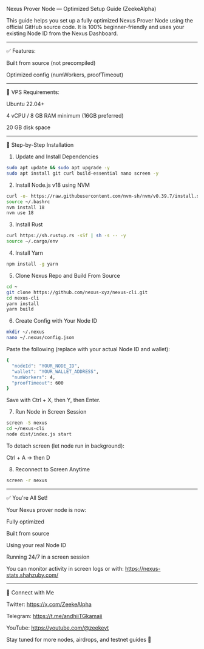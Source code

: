 Nexus Prover Node — Optimized Setup Guide (ZeekeAlpha)

This guide helps you set up a fully optimized Nexus Prover Node using the official GitHub source code. It is 100% beginner-friendly and uses your existing Node ID from the Nexus Dashboard.


---

✅ Features:

Built from source (not precompiled)

Optimized config (numWorkers, proofTimeout)


---

🧰 VPS Requirements:

Ubuntu 22.04+

4 vCPU / 8 GB RAM minimum (16GB preferred)

20 GB disk space


---

🔧 Step-by-Step Installation

1. Update and Install Dependencies

```bash
sudo apt update && sudo apt upgrade -y
sudo apt install git curl build-essential nano screen -y
```

2. Install Node.js v18 using NVM
```bash
curl -o- https://raw.githubusercontent.com/nvm-sh/nvm/v0.39.7/install.sh | bash
source ~/.bashrc
nvm install 18
nvm use 18
```

3. Install Rust
```bash
curl https://sh.rustup.rs -sSf | sh -s -- -y
source ~/.cargo/env
```

4. Install Yarn
```bash
npm install -g yarn
```

5. Clone Nexus Repo and Build From Source
```bash
cd ~
git clone https://github.com/nexus-xyz/nexus-cli.git
cd nexus-cli
yarn install
yarn build
```

6. Create Config with Your Node ID
```bash
mkdir ~/.nexus
nano ~/.nexus/config.json
```

Paste the following (replace with your actual Node ID and wallet):
```bash
{
  "nodeId": "YOUR_NODE_ID",
  "wallet": "YOUR_WALLET_ADDRESS",
  "numWorkers": 4,
  "proofTimeout": 600
}
```
Save with Ctrl + X, then Y, then Enter.

7. Run Node in Screen Session
```bash
screen -S nexus
cd ~/nexus-cli
node dist/index.js start
```

To detach screen (let node run in background):

Ctrl + A → then D

8. Reconnect to Screen Anytime
```bash
screen -r nexus
```

---

✅ You're All Set!

Your Nexus prover node is now:

Fully optimized

Built from source

Using your real Node ID

Running 24/7 in a screen session


You can monitor activity in screen logs or with: https://nexus-stats.shahzuby.com/


---

🔗 Connect with Me

Twitter: https://x.com/ZeekeAlpha

Telegram: https://t.me/andhiiTGkamaii

YouTube: https://youtube.com/@zeekeyt


Stay tuned for more nodes, airdrops, and testnet guides 🚀

